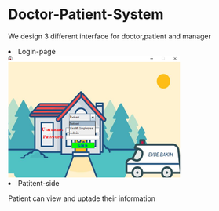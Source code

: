 # Doctor-Patient-System
 We design 3 different interface for doctor,patient and manager
 
 
 
<li>Login-page </li>
 <img src="img/login.png" width =350/>
 
 <li>Patitent-side</li>
 <p>     Patient can view and uptade their information </p>
 
 
